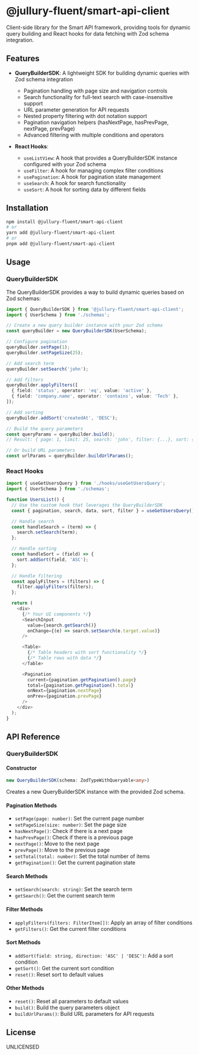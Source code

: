 # @jullury-fluent/smart-api-client

Client-side library for the Smart API framework, providing tools for dynamic query building and React hooks for data fetching with Zod schema integration.

## Features

- **QueryBuilderSDK**: A lightweight SDK for building dynamic queries with Zod schema integration
  - Pagination handling with page size and navigation controls
  - Search functionality for full-text search with case-insensitive support
  - URL parameter generation for API requests
  - Nested property filtering with dot notation support
  - Pagination navigation helpers (hasNextPage, hasPrevPage, nextPage, prevPage)
  - Advanced filtering with multiple conditions and operators

- **React Hooks**:
  - `useListView`: A hook that provides a QueryBuilderSDK instance configured with your Zod schema
  - `useFilter`: A hook for managing complex filter conditions
  - `usePagination`: A hook for pagination state management
  - `useSearch`: A hook for search functionality
  - `useSort`: A hook for sorting data by different fields

## Installation

```bash
npm install @jullury-fluent/smart-api-client
# or
yarn add @jullury-fluent/smart-api-client
# or
pnpm add @jullury-fluent/smart-api-client
```

## Usage

### QueryBuilderSDK

The QueryBuilderSDK provides a way to build dynamic queries based on Zod schemas:

```typescript
import { QueryBuilderSDK } from '@jullury-fluent/smart-api-client';
import { UserSchema } from './schemas';

// Create a new query builder instance with your Zod schema
const queryBuilder = new QueryBuilderSDK(UserSchema);

// Configure pagination
queryBuilder.setPage(1);
queryBuilder.setPageSize(25);

// Add search term
queryBuilder.setSearch('john');

// Add filters
queryBuilder.applyFilters([
  { field: 'status', operator: 'eq', value: 'active' },
  { field: 'company.name', operator: 'contains', value: 'Tech' },
]);

// Add sorting
queryBuilder.addSort('createdAt', 'DESC');

// Build the query parameters
const queryParams = queryBuilder.build();
// Result: { page: 1, limit: 25, search: 'john', filter: {...}, sort: {...} }

// Or build URL parameters
const urlParams = queryBuilder.buildUrlParams();
```

### React Hooks

```typescript
import { useGetUsersQuery } from './hooks/useGetUsersQuery';
import { UserSchema } from './schemas';

function UsersList() {
  // Use the custom hook that leverages the QueryBuilderSDK
  const { pagination, search, data, sort, filter } = useGetUsersQuery();

  // Handle search
  const handleSearch = (term) => {
    search.setSearch(term);
  };

  // Handle sorting
  const handleSort = (field) => {
    sort.addSort(field, 'ASC');
  };

  // Handle filtering
  const applyFilters = (filters) => {
    filter.applyFilters(filters);
  };

  return (
    <div>
      {/* Your UI components */}
      <SearchInput
        value={search.getSearch()}
        onChange={(e) => search.setSearch(e.target.value)}
      />

      <Table>
        {/* Table headers with sort functionality */}
        {/* Table rows with data */}
      </Table>

      <Pagination
        current={pagination.getPagination().page}
        total={pagination.getPagination().total}
        onNext={pagination.nextPage}
        onPrev={pagination.prevPage}
      />
    </div>
  );
}
```

## API Reference

### QueryBuilderSDK

#### Constructor

```typescript
new QueryBuilderSDK(schema: ZodTypeWithQueryable<any>)
```

Creates a new QueryBuilderSDK instance with the provided Zod schema.

#### Pagination Methods

- `setPage(page: number)`: Set the current page number
- `setPageSize(size: number)`: Set the page size
- `hasNextPage()`: Check if there is a next page
- `hasPrevPage()`: Check if there is a previous page
- `nextPage()`: Move to the next page
- `prevPage()`: Move to the previous page
- `setTotal(total: number)`: Set the total number of items
- `getPagination()`: Get the current pagination state

#### Search Methods

- `setSearch(search: string)`: Set the search term
- `getSearch()`: Get the current search term

#### Filter Methods

- `applyFilters(filters: FilterItem[])`: Apply an array of filter conditions
- `getFilters()`: Get the current filter conditions

#### Sort Methods

- `addSort(field: string, direction: 'ASC' | 'DESC')`: Add a sort condition
- `getSort()`: Get the current sort condition
- `reset()`: Reset sort to default values

#### Other Methods

- `reset()`: Reset all parameters to default values
- `build()`: Build the query parameters object
- `buildUrlParams()`: Build URL parameters for API requests

## License

UNLICENSED
